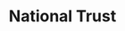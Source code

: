 ---
title: National Trust
type: Exhibition Design
location: Hardwick Park, Trelissick Park, Montacute House, UK
subtext: as part of Realise Live
dateFormat: # "year", otherwise will be displayed MM.YYYY
dateEnd: 2019-10-17
dateStart:
url: https://www.nationaltrust.org.uk/hardwick/features/travel-to-2050
---